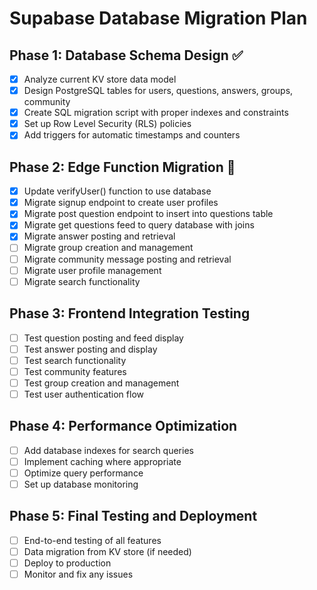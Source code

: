 # Supabase Database Migration Plan

## Phase 1: Database Schema Design ✅
- [x] Analyze current KV store data model
- [x] Design PostgreSQL tables for users, questions, answers, groups, community
- [x] Create SQL migration script with proper indexes and constraints
- [x] Set up Row Level Security (RLS) policies
- [x] Add triggers for automatic timestamps and counters

## Phase 2: Edge Function Migration 🔄
- [x] Update verifyUser() function to use database
- [x] Migrate signup endpoint to create user profiles
- [x] Migrate post question endpoint to insert into questions table
- [x] Migrate get questions feed to query database with joins
- [x] Migrate answer posting and retrieval
- [ ] Migrate group creation and management
- [ ] Migrate community message posting and retrieval
- [ ] Migrate user profile management
- [ ] Migrate search functionality

## Phase 3: Frontend Integration Testing
- [ ] Test question posting and feed display
- [ ] Test answer posting and display
- [ ] Test search functionality
- [ ] Test community features
- [ ] Test group creation and management
- [ ] Test user authentication flow

## Phase 4: Performance Optimization
- [ ] Add database indexes for search queries
- [ ] Implement caching where appropriate
- [ ] Optimize query performance
- [ ] Set up database monitoring

## Phase 5: Final Testing and Deployment
- [ ] End-to-end testing of all features
- [ ] Data migration from KV store (if needed)
- [ ] Deploy to production
- [ ] Monitor and fix any issues
